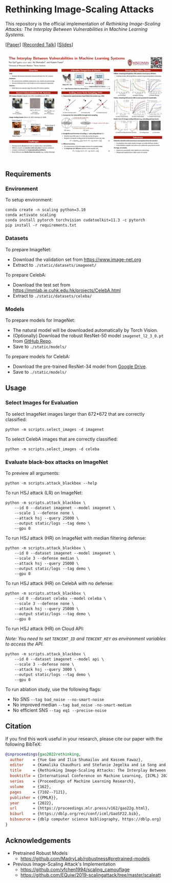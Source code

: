 # Rethinking Image-Scaling Attacks

This repository is the official implementation of *Rethinking Image-Scaling Attacks: The Interplay Between Vulnerabilities in Machine Learning Systems*.

[[Paper](https://proceedings.mlr.press/v162/gao22g/gao22g.pdf)] [[Recorded Talk](https://slideslive.com/38983087)] [[Slides](https://icml.cc/media/icml-2022/Slides/16968_QVuMEKF.pdf)]

[![Poster](figs/poster.jpg)](https://icml.cc/media/PosterPDFs/ICML%202022/01ded4259d101feb739b06c399e9cd9c_qTaoypQ.png)

## Requirements

### Environment

To setup environment:

```shell
conda create -n scaling python=3.10
conda activate scaling
conda install pytorch torchvision cudatoolkit=11.3 -c pytorch
pip install -r requirements.txt
```

### Datasets

To prepare ImageNet:

* Download the validation set from https://www.image-net.org
* Extract to `./static/datasets/imagenet/`

To prepare CelebA:

* Download the test set from https://mmlab.ie.cuhk.edu.hk/projects/CelebA.html
* Extract to `./static/datasets/celeba/`

### Models

To prepare models for ImageNet:

* The natural model will be downloaded automatically by Torch Vision.
* (Optionally) Download the robust ResNet-50 model `imagenet_l2_3_0.pt` from [GitHub Repo](https://github.com/MadryLab/robustness#pretrained-models).
* Save to `./static/models/`

To prepare models for CelebA:

* Download the pre-trained ResNet-34 model from [Google Drive](https://drive.google.com/file/d/13dIGRabkMBRt5CaWEkaUjhJD17VMPdQW/view?usp=sharing).
* Save to `./static/models/`

## Usage

### Select Images for Evaluation

To select ImageNet images larger than 672*672 that are correctly classified:

```shell
python -m scripts.select_images -d imagenet
```

To select CelebA images that are correctly classified:

```shell
python -m scripts.select_images -d celeba
```

### Evaluate black-box attacks on ImageNet

To preview all arguments:

```shell
python -m scripts.attack_blackbox --help
```

To run HSJ attack (LR) on ImageNet:

```shell
python -m scripts.attack_blackbox \
    --id 0 --dataset imagenet --model imagenet \
    --scale 1 --defense none \
    --attack hsj --query 25000 \
    --output static/logs --tag demo \
    --gpu 0
```

To run HSJ attack (HR) on ImageNet with median filtering defense:

```shell
python -m scripts.attack_blackbox \
    --id 0 --dataset imagenet --model imagenet \
    --scale 3 --defense median \
    --attack hsj --query 25000 \
    --output static/logs --tag demo \
    --gpu 0
```

To run HSJ attack (HR) on CelebA with no defense:

```shell
python -m scripts.attack_blackbox \
    --id 0 --dataset celeba --model celeba \
    --scale 3 --defense none \
    --attack hsj --query 25000 \
    --output static/logs --tag demo \
    --gpu 0
```

To run HSJ attack (HR) on Cloud API:

*Note: You need to set `TENCENT_ID` and `TENCENT_KEY` as environment variables to access the API.*

```shell
python -m scripts.attack_blackbox \
    --id 0 --dataset imagenet --model api \
    --scale 3 --defense none \
    --attack hsj --query 3000 \
    --output static/logs --tag demo \
    --gpu 0
```

To run ablation study, use the following flags:
* No SNS `--tag bad_noise --no-smart-noise`
* No improved median `--tag bad_noise -no-smart-median`
* No efficient SNS `--tag eq1 --precise-noise`

## Citation

If you find this work useful in your research, please cite our paper with the following BibTeX:

```bib
@inproceedings{gao2022rethinking,
  author    = {Yue Gao and Ilia Shumailov and Kassem Fawaz},
  editor    = {Kamalika Chaudhuri and Stefanie Jegelka and Le Song and Csaba Szepesv{\'{a}}ri and Gang Niu and Sivan Sabato},
  title     = {Rethinking Image-Scaling Attacks: The Interplay Between Vulnerabilities in Machine Learning Systems},
  booktitle = {International Conference on Machine Learning, {ICML} 2022, 17-23 July 2022, Baltimore, Maryland, {USA}},
  series    = {Proceedings of Machine Learning Research},
  volume    = {162},
  pages     = {7102--7121},
  publisher = {{PMLR}},
  year      = {2022},
  url       = {https://proceedings.mlr.press/v162/gao22g.html},
  biburl    = {https://dblp.org/rec/conf/icml/GaoSF22.bib},
  bibsource = {dblp computer science bibliography, https://dblp.org}
}
```

## Acknowledgements

* Pretrained Robust Models
  * https://github.com/MadryLab/robustness#pretrained-models
* Previous Image-Scaling Attack's Implementation
  * https://github.com/yfchen1994/scaling_camouflage
  * https://github.com/EQuiw/2019-scalingattack/tree/master/scaleatt
